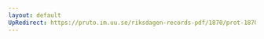 ```yaml
---
layout: default
UpRedirect: https://pruto.im.uu.se/riksdagen-records-pdf/1870/prot-1870--fk--205.pdf
---
```

